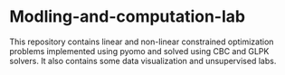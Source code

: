 # Modling-and-computation-lab
This repository contains linear and non-linear constrained optimization problems implemented using pyomo and solved using CBC and GLPK solvers. It also contains some data visualization and unsupervised labs.
